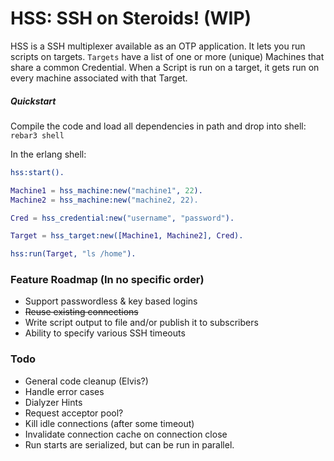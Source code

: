 # HSS: SSH on Steroids! (WIP)

HSS is a SSH multiplexer available as an OTP application. It lets you run
scripts on targets. `Targets` have a list of one or more (unique) Machines that
share a common Credential. When a Script is run on a target, it gets run on
every machine associated with that Target.

##### Quickstart
Compile the code and load all dependencies in path and drop into shell: `rebar3 shell`

In the erlang shell:

```erlang
hss:start().

Machine1 = hss_machine:new("machine1", 22).
Machine2 = hss_machine:new("machine2, 22).

Cred = hss_credential:new("username", "password").

Target = hss_target:new([Machine1, Machine2], Cred).

hss:run(Target, "ls /home").

```

### Feature Roadmap (In no specific order)

* Support passwordless & key based logins
* ~~Reuse existing connections~~
* Write script output to file and/or publish it to subscribers
* Ability to specify various SSH timeouts


### Todo

* General code cleanup (Elvis?)
* Handle error cases
* Dialyzer Hints
* Request acceptor pool?
* Kill idle connections (after some timeout)
* Invalidate connection cache on connection close
* Run starts are serialized, but can be run in parallel.
